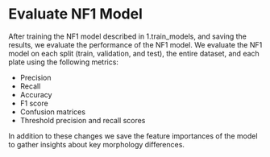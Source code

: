 # Evaluate NF1 Model
After training the NF1 model described in 1.train_models, and saving the results, we evaluate the performance of the NF1 model.
We evaluate the NF1 model on each split (train, validation, and test), the entire dataset, and each plate using the following metrics:
- Precision
- Recall
- Accuracy
- F1 score
- Confusion matrices
- Threshold precision and recall scores

In addition to these changes we save the feature importances of the model to gather insights about key morphology differences.
